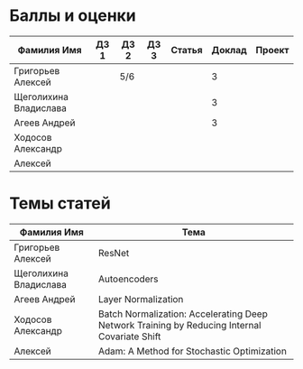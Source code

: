 # Баллы и оценки

| Фамилия Имя | ДЗ 1 |  ДЗ 2 | ДЗ 3 | Статья | Доклад  | Проект | 
|--|--|--|--|--|--|--|
| Григорьев Алексей |  | 5/6 |  |  | 3 |  |
| Щеголихина Владислава |  |  |  |  | 3 |  |
| Агеев Андрей  |  |  |  |  | 3 |  |
| Ходосов Александр  |  |  |  |  |  |  |
|  Алексей |  |  |  |  |  |  |

# Темы статей

| Фамилия Имя | Тема | 
|--|--|
| Григорьев Алексей | ResNet | 
| Щеголихина Владислава | Autoencoders  |
| Агеев Андрей  | Layer Normalization | 
| Ходосов Александр  | Batch Normalization: Accelerating Deep Network Training by Reducing Internal Covariate Shift |
|  Алексей | Adam: A Method for Stochastic Optimization |
